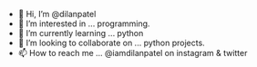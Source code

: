 - 👋 Hi, I’m @dilanpatel
- 👀 I’m interested in ... programming.
- 🌱 I’m currently learning ... python
- 💞️ I’m looking to collaborate on ... python projects.
- 📫 How to reach me ...
@iamdilanpatel on instagram & twitter 



<!---
dilanpatel/dilanpatel is a ✨ special ✨ repository because its `README.md` (this file) appears on your GitHub profile.
You can click the Preview link to take a look at your changes.
--->
